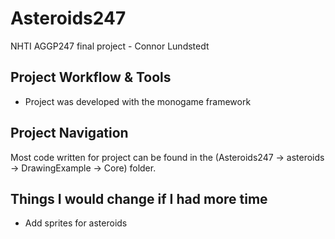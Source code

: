 # Asteroids247
NHTI AGGP247 final project - Connor Lundstedt

## Project Workflow & Tools
- Project was developed with the monogame framework

## Project Navigation
Most code written for project can be found in the (Asteroids247 -> asteroids -> DrawingExample -> Core) folder.

## Things I would change if I had more time
- Add sprites for asteroids


